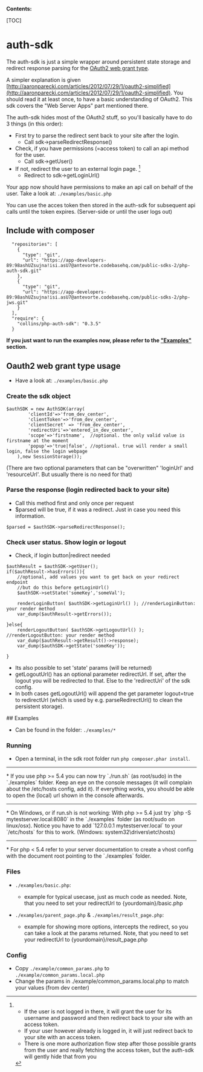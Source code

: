**Contents:**

[TOC]

<div style="page-break-after: always;"></div>

# auth-sdk

The auth-sdk is just a simple wrapper around persistent state storage and redirect response parsing for the
[OAuth2 web grant type](http://tools.ietf.org/html/rfc6749#section-4.1).

A simpler explanation is given [http://aaronparecki.com/articles/2012/07/29/1/oauth2-simplified](http://aaronparecki.com/articles/2012/07/29/1/oauth2-simplified). 
You should read it at least once, to have a basic understanding of OAuth2. 
This sdk covers the "Web Server Apps" part mentioned there.

The auth-sdk hides most of the OAuth2 stuff, so you'll basically have to do 3 things (in this order):

* First try to parse the redirect sent back to your site after the login.
	* Call sdk->parseRedirectResponse()
* Check, if you have permissions (=access token) to call an api method for the user.
	* Call sdk->getUser()
* If not, redirect the user to an external login page. [^1]
	* Redirect to sdk->getLoginUrl()


Your app now should have permissions to make an api call on behalf of the user. Take a look at: `./examples/basic.php`

You can use the acces token then stored in the auth-sdk for subsequent api calls until the token expires.
(Server-side or until the user logs out)

## Include with composer

```
  "repositories": [
    {
      "type": "git",
      "url": "https://app-developers-89:98ashUZsujna!isi.asU7@antevorte.codebasehq.com/public-sdks-2/php-auth-sdk.git"
    },
    {
      "type": "git",
      "url": "https://app-developers-89:98ashUZsujna!isi.asU7@antevorte.codebasehq.com/public-sdks-2/php-jws.git"
    }
  ],
  "require": {
    "collins/php-auth-sdk": "0.3.5"
  }
```
**If you just want to run the examples now, please refer to the <a href="#examples2">"Examples"</a> section.**

<div style="page-break-after: always;"></div>

## Oauth2 web grant type usage

* Have a look at: `./examples/basic.php`

### Create the sdk object

```
$authSDK = new AuthSDK(array(
		'clientId'=>'from_dev_center',
		'clientToken'=>'from_dev_center',
		'clientSecret' => 'from_dev_center',
		'redirectUri'=>'entered_in_dev_center',
		'scope'=>'firstname',  //optional. the only valid value is firstname at the moment
		'popup'=>'true|false', //optional. true will render a small login, false the login webpage
	),new SessionStorage());
```

(There are two optional parameters that can be "overwritten" 'loginUrl' and 'resourceUrl'. But usually there is no need
for that)

### Parse the response (login redirected back to your site)

* Call this method first and only once per request
* $parsed will be true, if it was a redirect. Just in case you need this information.

```
$parsed = $authSDK->parseRedirectResponse();
```

### Check user status. Show login or logout

* Check, if login button|redirect needed

```
$authResult = $authSDK->getUser();
if($authResult->hasErrors()){
	//optional, add values you want to get back on your redirect endpoint
	//but do this before getLoginUrl()
	$authSDK->setState('someKey','someVal');

	renderLoginButton( $authSDK->getLoginUrl() ); //renderLoginButton: your render method
	var_dump($authResult->getErrors());

}else{
	renderLogoutButton( $authSDK->getLogoutUrl() ); //renderLogoutButton: your render method
	var_dump($authResult->getResult()->response);
	var_dump($authSDK->getState('someKey'));

}
```
* Its also possible to set 'state' params (will be returned)
* getLogoutUrl() has an optional parameter redirectUrl. If set, after the logout you will be redirected to that. Else to the 'redirectUri' of the sdk config.
* In both cases getLogoutUrl() will append the get parameter logout=true to redirectUrl (which is used by e.g. parseRedirectUrl() to clean the persistent storage).
<div style="page-break-after: always;"></div>

<div id="examples2"></div>
## Examples

* Can be found in the folder:  `./examples/*`

### Running

* Open a terminal, in the sdk root folder run `php composer.phar install`.
<hr> 
* If you use php >= 5.4 you can now try `./run.sh` (as root/sudo) in the `./examples` folder. Keep an eye on the console messages (it will complain about the /etc/hosts config, add it). If everything works, you should be able to open the (local) url shown in the console afterwards.
<hr>
* On Windows, or if run.sh is not working: With php >= 5.4 just try `php -S mytestserver.local:8080` in the `./examples` folder (as root/sudo on linux/osx). Notice you have to add `127.0.0.1 mytestserver.local` to your `/etc/hosts` for this to work. (Windows: system32\drivers\etc\hosts)
<hr>
* For php < 5.4 refer to your server documentation to create a vhost config with the document root pointing to the `./examples` folder.

### Files

* `./examples/basic.php`:
	* example for typical usecase, just as much code as needed. Note, that you need to set your redirectUrl to {yourdomain}/basic.php

* `./examples/parent_page.php` & `./examples/result_page.php`:
	* example for showing more options, intercepts the redirect, so you can take a look at the params returned. Note, that you need to set your redirectUrl to {yourdomain}/result_page.php

### Config

* Copy `./example/common_params.php` to `./example/common_params.local.php`
* Change the params in ./example/common_params.local.php to match your values (from dev center)

[^1]:* If the user is not logged in there, it will grant the user for its username and password and then redirect back to your site with an access token.
	* If your user however already is logged in, it will just redirect back to your site with an access token.
	* There is one more authorization flow step after those possible grants from the user and really fetching the access token, but the auth-sdk will gently hide that from you